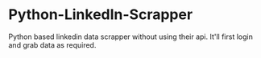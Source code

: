 Python-LinkedIn-Scrapper
========================

Python based linkedin data scrapper without using their api. It'll first login and grab data as required. 
